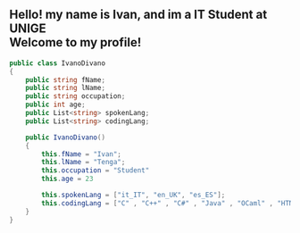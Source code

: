 <h2>Hello! my name is Ivan, and im a IT Student at UNIGE <br> Welcome to my profile! </h2>

```c#
public class IvanoDivano
{
    public string fName;
    public string lName;
    public string occupation;
    public int age;
    public List<string> spokenLang;
    public List<string> codingLang;

    public IvanoDivano()
    {
        this.fName = "Ivan";
        this.lName = "Tenga";
        this.occupation = "Student"
        this.age = 23

        this.spokenLang = ["it_IT", "en_UK", "es_ES"];
        this.codingLang = ["C" , "C++" , "C#" , "Java" , "OCaml" , "HTML" , "CSS" , "PHP"];
    }
}
```
